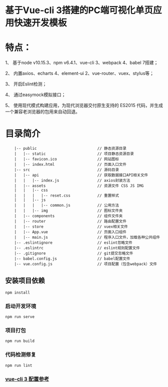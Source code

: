 # 基于Vue-cli 3搭建的PC端可视化单页应用快速开发模板

# 特点：
1、 基于node v10.15.3、npm v6.4.1、vue-cli 3、webpack 4、babel 7搭建；

2、 内置axios、echarts 4、element-ui 2、vue-router、vuex、stylus等；

3、 开启Eslint检测；

4、 通过easymock模拟接口；

5、 使用现代模式构建应用，为现代浏览器交付原生支持的 ES2015 代码，并生成一个兼容老浏览器的包用来自动回退。

# 目录简介

```
    |-- public                           // 静态资源目录
    |   |-- static                       // 项目静态资源目录
    |   |-- favicon.ico                  // 网站图标
    |   |-- index.html                   // 页面入口文件
    |-- src                              // 源码目录
    |   |-- api                          // 获取数据接口API相关文件
    |   |   |-- index.js                 // axios封装方法
    |   |-- assets                       // 资源文件 CSS JS IMG
    |   |   |-- css
    |   |   |   |-- reset.css            // 重置样式
    |   |   |-- js
    |   |   |   |-- common.js            // 公用方法
    |   |   |-- img                      // 图标文件夹
    |   |-- components                   // 组件文件夹
    |   |-- router                       // 路由配置文件
    |   |-- store                        // vuex相关文件
    |   |-- App.vue                      // 页面入口组件
    |   |-- main.js                      // 程序入口文件，加载各种公共组件
    |-- .eslintignore                    // eslint忽略文件
    |-- .eslintrc                        // eslint规则配置文件
    |-- .gitignore                       // git提交忽略文件
    |-- babel.config.js                  // babel配置文件
    |-- vue.config.js                    // 项目配置（包含webpack）文件
```


## 安装项目依赖
```
npm install
```

### 启动开发环境
``` 
npm run serve
```

### 项目打包
```
npm run build
```

### 代码检测修复
```
npm run lint
```

### [vue-cli 3 配置参考](https://cli.vuejs.org/zh/config/)

